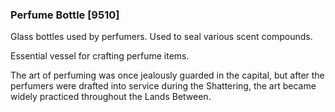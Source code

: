 ### Perfume Bottle [9510]

Glass bottles used by perfumers. Used to seal various scent compounds.

Essential vessel for crafting perfume items.

The art of perfuming was once jealously guarded in the capital, but after the perfumers were drafted into service during the Shattering, the art became widely practiced throughout the Lands Between.